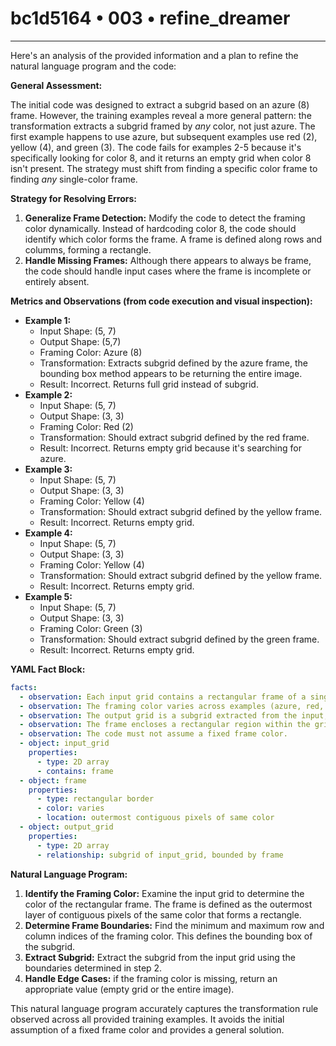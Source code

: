 # bc1d5164 • 003 • refine_dreamer

---
Here's an analysis of the provided information and a plan to refine the natural language program and the code:

**General Assessment:**

The initial code was designed to extract a subgrid based on an azure (8) frame.  However, the training examples reveal a more general pattern: the transformation extracts a subgrid framed by *any* color, not just azure. The first example happens to use azure, but subsequent examples use red (2), yellow (4), and green (3). The code fails for examples 2-5 because it's specifically looking for color 8, and it returns an empty grid when color 8 isn't present. The strategy must shift from finding a specific color frame to finding *any* single-color frame.

**Strategy for Resolving Errors:**

1.  **Generalize Frame Detection:** Modify the code to detect the framing color dynamically. Instead of hardcoding color 8, the code should identify which color forms the frame. A frame is defined along rows and columms, forming a rectangle.
2.  **Handle Missing Frames:** Although there appears to always be frame, the code should handle input cases where the frame is incomplete or entirely absent.

**Metrics and Observations (from code execution and visual inspection):**

*   **Example 1:**
    *   Input Shape: (5, 7)
    *   Output Shape: (5,7)
    *   Framing Color: Azure (8)
    *   Transformation: Extracts subgrid defined by the azure frame, the bounding box method appears to be returning the entire image.
    *   Result: Incorrect. Returns full grid instead of subgrid.
*   **Example 2:**
    *   Input Shape: (5, 7)
    *   Output Shape: (3, 3)
    *   Framing Color: Red (2)
    *   Transformation: Should extract subgrid defined by the red frame.
    *   Result: Incorrect. Returns empty grid because it's searching for azure.
*   **Example 3:**
    *   Input Shape: (5, 7)
    *   Output Shape: (3, 3)
    *   Framing Color: Yellow (4)
    *   Transformation: Should extract subgrid defined by the yellow frame.
    *   Result: Incorrect. Returns empty grid.
*   **Example 4:**
    *   Input Shape: (5, 7)
    *   Output Shape: (3, 3)
    *   Framing Color: Yellow (4)
    *   Transformation: Should extract subgrid defined by the yellow frame.
    *   Result: Incorrect. Returns empty grid.
*   **Example 5:**
    *   Input Shape: (5, 7)
    *   Output Shape: (3, 3)
    *   Framing Color: Green (3)
    *   Transformation: Should extract subgrid defined by the green frame.
    *   Result: Incorrect. Returns empty grid.

**YAML Fact Block:**

```yaml
facts:
  - observation: Each input grid contains a rectangular frame of a single color.
  - observation: The framing color varies across examples (azure, red, yellow, green).
  - observation: The output grid is a subgrid extracted from the input, bounded by the frame.
  - observation: The frame encloses a rectangular region within the grid.
  - observation: The code must not assume a fixed frame color.
  - object: input_grid
    properties:
      - type: 2D array
      - contains: frame
  - object: frame
    properties:
      - type: rectangular border
      - color: varies
      - location: outermost contiguous pixels of same color
  - object: output_grid
    properties:
      - type: 2D array
      - relationship: subgrid of input_grid, bounded by frame
```

**Natural Language Program:**

1.  **Identify the Framing Color:** Examine the input grid to determine the color of the rectangular frame. The frame is defined as the outermost layer of contiguous pixels of the same color that forms a rectangle.
2.  **Determine Frame Boundaries:** Find the minimum and maximum row and column indices of the framing color. This defines the bounding box of the subgrid.
3.  **Extract Subgrid:** Extract the subgrid from the input grid using the boundaries determined in step 2.
4.  **Handle Edge Cases:** if the framing color is missing, return an appropriate value (empty grid or the entire image).

This natural language program accurately captures the transformation rule observed across all provided training examples. It avoids the initial assumption of a fixed frame color and provides a general solution.

